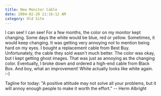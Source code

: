 ```yaml
---
title: New Monitor Cable
date: 2004-02-20 11:16:12 AM
category: Old Site
---
```


I can see! I can see! For a few months, the color on my monitor kept changing. Some days the white would be blue, red or yellow. Sometimes, it would keep changing. It was getting very annoying not to mention being hard on my eyes. I bought a replacement cable from Best Buy. Unfortunately, the cable they sold wasn't much better. The color was okay, but I kept getting ghost images. That was just as annoying as the changing color. Eventually, I broke down and ordered a high-end cable from Black Box. And boy, what an improvement! White actually looks like white again. :-)

Tagline for today: "A positive attitude may not solve all your problems, but it will annoy enough people to make it worth the effort." -- Herm Albright
